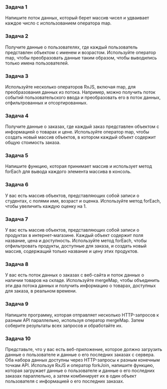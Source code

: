 ### Задача 1
Напишите поток данных, который берет массив чисел и удваивает каждое число с использованием оператора map.

### Задача 2
Получите данные о пользователях, где каждый пользователь представлен объектом с именем и возрастом. Используйте оператор map, чтобы преобразовать данные таким образом, чтобы выводились только имена пользователей.

### Задача 3
Используйте несколько операторов RxJS, включая map, для преобразования данных из потока. Например, можно получить поток событий пользовательского ввода и преобразовать его в поток данных, отфильтрованных и отсортированных.

### Задача 4
Получите данные о заказах, где каждый заказ представлен объектом с информацией о товарах и цене. Используйте оператор map, чтобы создать новый массив объектов, в котором каждый объект содержит общую стоимость заказа.

### Задача 5
Напишите функцию, которая принимает массив и использует метод forEach для вывода каждого элемента массива в консоль.

### Задача 6
У вас есть массив объектов, представляющих собой записи о студентах, с полями имя, возраст и оценка. Используйте метод forEach, чтобы увеличить каждую оценку на 1.

### Задача 7
У вас есть массив объектов, представляющих собой записи о продуктах в интернет-магазине. Каждый объект содержит поля название, цена и доступность. Используйте метод forEach, чтобы отфильтровать продукты, доступные для заказа, и создать новый массив, содержащий только название и цену этих продуктов.

### Задача 8
У вас есть поток данных о заказах с веб-сайта и поток данных о наличии товаров на складе. Используйте mergeMap, чтобы объединить эти два потока данных и получить информацию о товарах, доступных для заказа, в реальном времени.

### Задача 9
Напишите программу, которая отправляет несколько HTTP-запросов к разным API параллельно, используя оператор mergeMap. Затем соберите результаты всех запросов и обработайте их.

### Задача 10
Представьте, что у вас есть веб-приложение, которое должно загрузить данные о пользователе и данные о его последних заказах с сервера. Оба набора данных доступны через HTTP-запросы к разным конечным точкам API.
Используя RxJS и оператор forkJoin, напишите функцию, которая загружает данные о пользователе и данные о его последних заказах параллельно, а затем комбинирует их в один объект пользователя с информацией о его последних заказах.